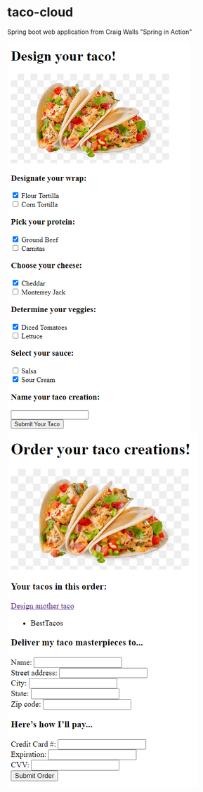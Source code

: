 # taco-cloud
Spring boot web application from Craig Walls "Spring in Action"

![alt text](src/main/resources/images/designPage.png) 
![alt text](src/main/resources/images/orderPage.png)


